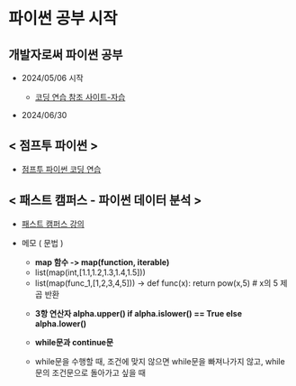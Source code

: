 # 파이썬 공부 시작 

## 개발자로써 파이썬 공부 


* 2024/05/06 시작 

    * [코딩 연습 참조 사이트-자습](https://wikidocs.net/7024)

     <!-- <a href="https://wikidocs.net/7024">코딩 연습 사이트</a> -->

* 2024/06/30 

## < 점프투 파이썬 >

* [점프투 파이썬 코딩 연습](https://wikidocs.net/book/1)

## < 패스트 캠퍼스 - 파이썬 데이터 분석 >

* [패스트 캠퍼스 강의](https://skillflo.io/course-detail/12239/10039?tab=status)

* 메모 ( 문법 )

    * <b>map 함수 -> map(function, iterable)</b>
    - list(map(int,[1.1,1.2,1.3,1.4,1.5]))
    - list(map(func_1,[1,2,3,4,5])) -> def func(x): return pow(x,5) # x의 5 제곱 반환  

    * <b>3항 연산자 alpha.upper() if alpha.islower() == True else alpha.lower() </b>

    * <b>while문과 continue문</b>
    - while문을 수행할 때, 조건에 맞지 않으면 while문을 빠져나가지 않고, while문의 조건문으로 돌아가고 싶을 때 